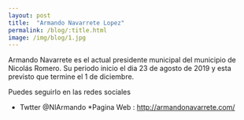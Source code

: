 ```yaml
---
layout: post
title:  "Armando Navarrete Lopez"
permalink: /blog/:title.html
image: /img/blog/1.jpg
---
```


Armando Navarrete es el actual presidente municipal del municipio de Nicolás Romero. Su periodo inicio el dia 23 de agosto de 2019 y esta previsto que termine el 1 de diciembre.

Puedes seguirlo en las redes sociales
* Twtter @NlArmando
*Pagina Web : http://armandonavarrete.com/